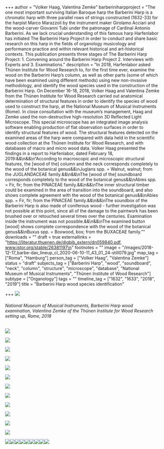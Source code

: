 +++
author = "Volker Haag, Valentina Zemke"
barberiniharpproject = "The one most important surviving Italian Baroque harp the Barberini Harp is a chromatic harp with three parallel rows of strings constructed (1632-33) for the harpist Marco Marazzoli by the instrument maker Girolamo Acciari and the wood-carver Giovanni Tubi under the patronage of Cardinal Antonio Barberini. As we lack crucial understanding of this famous harp Harfenlabor has initiated The Barberini Harp Project in order to conduct and share basic research on this harp in the fields of organology musicology and performance practice and within relevant historical and art-historical contexts. This publication presents three stages of The Barberini Harp Project: 1. Convening around the Barberini Harp Project 2. Interviews with Experts and 3. Examinations."
description = "In 2018, Harfenlabor asked Thünen Institute for Wood Research to, for the first time ever, examine the wood on the Barberini Harp’s column, as well as other parts (some of which have been examined using different methods) using new non-invasive methodology, and identify the wood species used in the construction of the Barberini Harp. On December 16-18, 2018, Volker Haag and Valentina Zemke from the Thünen Institute for Wood Research carried out anatomical determination of structural features in order to identify the species of wood used to construct the harp, at the National Museum of Musical Instruments (Rome). In close consultation with the museum’s management, Haag and Zemke used the non-destructive high-resolution 3D Reflected Light Microscope. This special microscope has an integrated image analysis software enabling production of flat observation surfaces in order to identify structural features of wood. The structural features detected on the examined areas of the harp were compared with data held in the scientific wood collection at the Thünen Institute for Wood Research, and with databases of macro and micro wood data. Volker Haag presented the findings in a report to Harfenlabor, dated February 18, 2019:&&\n&&\n“According to macroscopic and microscopic structural features, the [wood of the] column and the neck corresponds completely to the wood of the botanical genus&&\nJuglans spp. = Walnut, walnut; from the JUGLANDACEAE family.&&\n&&\nThe [wood of the] soundboard corresponds completely to the wood of the botanical genus&&\nAbies spp. = Fir, fir; from the PINACEAE family.&&\n&&\nThe inner structural timber could be examined in the area of transition into the soundboard, and also shows complete agreement with the wood of the botanical genus&&\nAbies spp. = Fir, fir; from the PINACEAE family.&&\n&&\nThe soundbox of the Barberini Harp is also made of coniferous wood - further investigation was not possible at this point, since all of the damage to the paintwork has been brushed over or retouched several times over the centuries. Examination inside the instrument was not possible.&&\n&&\nThe examined button [wood] shows complete correspondence with the wood of the botanical genus&&\nBuxus spp. = Boxwood, box; from the BUXACEAE family.”"
downloads = ""
draft = true
externallinks = "https://literatur.thuenen.de/digbib_extern/dn059840.pdf, www.jstor.org/stable/26381197\n"
footnotes = ""
image = "/images/2018-12-17_barbe-dav_lineup_cl_2020-06-10-11_43_01_24-still079.jpg"
map_tag = ["Roma", "Hamburg"]
person_tag = ["Volker Haag", "Valentina Zemke"]
status = "draft"
subjects_tag = ["Barberini Harp", "wood", "soundboard", "neck", "column", "structure", "microscope", "database", "National Museum of Musical Instruments", "Thünen Institute of Wood Research"]
subtype = ["Organology"]
tags = ""
timeline_tag = ["1632", "1633", "2018", "2019"]
title = "Barberini Harp wood species identification"

+++
![](/images/2018-12-17_barbe-dav_lineup_cl_2020-06-10-14_30_17_13-still071.jpg)

###### National Museum of Musical Instruments, Barberini Harp wood examination, Valentina Zemke of the Thünen Institute for Wood Research setting up, Rome, 2018

![](/images/2018-12-17_barbe-dav_lineup_cl_2020-06-10-10_17_16_12-still006.jpg)

![](/images/2018-12-17_barbe-dav_lineup_cl_2020-06-10-09_52_51_16-still001.jpg)

![](/images/2018-12-17_barbe-dav_lineup_cl_2020-06-10-11_43_01_24-still079.jpg)

![](/images/2018-12-17_barbe-dav_lineup_cl_2020-06-10-12_52_55_19-still053.jpg)

![](/images/2018-12-17_barbe-dav_lineup_cl_2020-06-10-10_51_53_06-still015.jpg)

![](/images/2018-12-17_barbe-dav_lineup_cl_2020-06-10-10_55_22_16-still075.jpg)

![](/images/2018-12-17_barbe-dav_lineup_cl_2020-06-10-10_55_07_05-still020.jpg)

![](/images/2018-12-17_barbe-dav_lineup_cl_2020-06-10-10_01_55_19-still005.jpg)

![](/images/2018-12-17_barbe-dav_lineup_cl_2020-06-10-13_12_11_00-still056.jpg)

![](/images/2018-12-17_barbe-dav_lineup_cl_2020-06-10-13_20_57_03-still058.jpg)

![](/images/2018-12-17_barbe-dav_lineup_cl_2020-06-10-13_07_30_08-still054.jpg)

![](/images/2018-12-17_barbe-dav_lineup_cl_2020-06-10-11_11_36_24-still026.jpg)

![](/images/2018-12-17_barbe-dav_lineup_cl_2020-06-10-13_44_43_04-still065.jpg)![](/images/2018-12-17_barbe-dav_lineup_cl_2020-06-10-13_46_27_00-still064.jpg)![](/images/2018-12-17_barbe-dav_lineup_cl_2020-06-10-13_50_01_14-still066.jpg)![](/images/2018-12-17_barbe-dav_lineup_cl_2020-06-10-13_36_52_10-still062.jpg)![](/images/2018-12-17_barbe-dav_lineup_cl_2020-06-10-13_51_03_22-still067.jpg)![](/images/2019-11-28_barbe-dav_lineup_2020-06-10-01_10_42_13-still009.jpg)![](/images/2018-12-17_barbe-dav_lineup_cl_2020-06-10-14_01_06_03-still069.jpg)![](/images/2019-11-28_barbe-dav_lineup_2020-06-10-01_00_01_16-still007.jpg)![](/images/2019-11-28_barbe-dav_lineup_2020-06-10-01_12_39_22-still017.jpg)